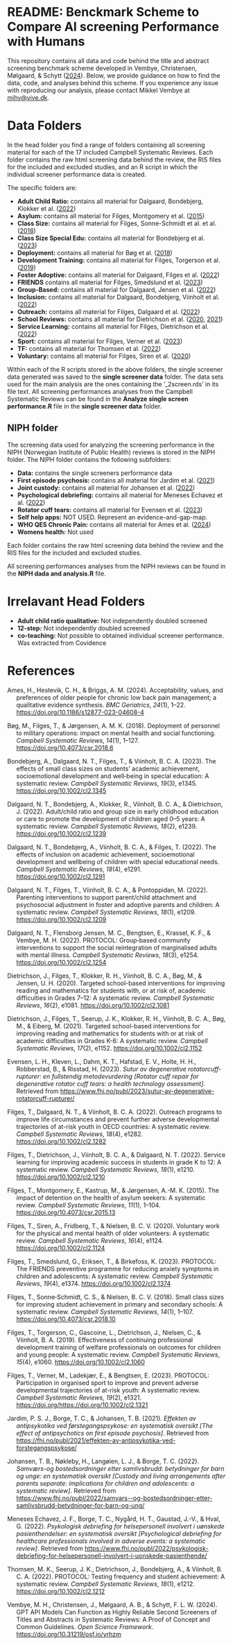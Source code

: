 
<!-- README.md is generated from README.Rmd. Please edit that file -->

# README: Benckmark Scheme to Compare AI screening Performance with Humans

This repository contains all data and code behind the title and abstract
screening benchmark scheme developed in Vembye, Christensen, Mølgaard, &
Schytt ([2024](#ref-Vembye2024_gpt)). Below, we provide guidance on how
to find the data, code, and analyses behind this scheme. If you
experience any issue with reproducing our analysis, please contact
Mikkel Vembye at <mihv@vive.dk>.

# Data Folders

In the head folder you find a range of folders containing all screening
material for each of the 17 included Campbell Systematic Reviews. Each
folder contains the raw html screening data behind the review, the RIS
files for the included and excluded studies, and an R script in which
the individual screener performance data is created.

The specific folders are:  

- **Adult Child Ratio:** contains all material for Dalgaard, Bondebjerg,
  Klokker et al. ([2022](#ref-Dalgaard2022))
- **Asylum:** contains all material for Filges, Montgomery et al.
  ([2015](#ref-Filges2015b))
- **Class Size:** contains all material for Filges, Sonne-Schmidt et
  al. et al. ([2018](#ref-Filges2018))
- **Class Size Special Edu:** contains all material for Bondebjerg et
  al. ([2023](#ref-Bondebjerg2023))
- **Deployment:** contains all material for Bøg et al.
  ([2018](#ref-Bøg2018))
- **Development Training:** contains all material for Filges, Torgerson
  et al. ([2019](#ref-Filges2019))
- **Foster Adoptive:** contains all material for Dalgaard, Filges et al.
  ([2022](#ref-Dalgaard2022c))
- **FRIENDS** contains all material for Filges, Smedslund et al.
  ([2023](#ref-Filges2023))
- **Group-Based:** contains all material for Dalgaard, Jensen et al.
  ([2022](#ref-Dalgaard2022a))
- **Inclusion:** contains all material for Dalgaard, Bondebjerg,
  Viinholt et al. ([2022](#ref-Dalgaard2022b))
- **Outreach:** contains all material for Filges, Dalgaard et al.
  ([2022](#ref-Filges2022))
- **School Reviews:** contains all material for Dietrichson et al.
  ([2020](#ref-Dietrichson2020), [2021](#ref-Dietrichson2021))
- **Service Learning:** contains all material for Filges, Dietrichson et
  al. ([2022](#ref-Filges2022a))
- **Sport:** contains all material for Filges, Verner et al.
  ([2023](#ref-Filges2023a))
- **TF:** contains all material for Thomsen et al.
  ([2022](#ref-Thomsen2022))
- **Voluntary:** contains all material for Filges, Siren et al.
  ([2020](#ref-Filges2020))

Within each of the R scripts stored in the above folders, the single
screener data generated was saved to the **single screener data**
folder. The data sets used for the main analysis are the ones containing
the ’\_2screen.rds’ in its file text. All screening performances
analyses from the Campbell Systematic Reviews can be found in the
**Analyze single screen performance.R** file in the **single screener
data** folder.

## NIPH folder

The screening data used for analyzing the screening performance in the
NIPH (Norwegian Institute of Public Health) reviews is stored in the
NIPH folder. The NIPH folder contains the following subfolders:  

- **Data:** contains the single screeners performance data  
- **First episode psychosis:** contains all material for Jardim et al.
  ([2021](#ref-Jardim2021))
- **Joint custody:** contains all material for Johansen et al.
  ([2022](#ref-Johansen2022))
- **Psychological debriefing:** contains all material for Meneses
  Echavez et al. ([2022](#ref-MenesesEchavez2022))
- **Rotator cuff tears:** contains all material for Evensen et al.
  ([2023](#ref-Evensen2023))
- **Self help apps:** NOT USED. Represent an evidence-and-gap-map.
- **WHO QES Chronic Pain:** contains all material for Ames et al.
  ([2024](#ref-Ames2024))
- **Womens health:** Not used

Each folder contains the raw html screening data behind the review and
the RIS files for the included and excluded studies.  

All screening performances analyses from the NIPH reviews can be found
in the **NIPH dada and analysis.R** file.

# Irrelavant Head Folders

- **Adult child ratio qualitative:** Not independently doubled screened
- **12-step:** Not independently doubled screened
- **co-teaching:** Not possible to obtained individual screener
  performance. Was extracted from Covidence

# References

<div id="refs" class="references csl-bib-body hanging-indent"
entry-spacing="0" line-spacing="2">

<div id="ref-Ames2024" class="csl-entry">

Ames, H., Hestevik, C. H., & Briggs, A. M. (2024).
<span class="nocase">Acceptability, values, and preferences of older
people for chronic low back pain management; a qualitative evidence
synthesis</span>. *BMC Geriatrics*, *24*(1), 1–22.
<https://doi.org/10.1186/s12877-023-04608-4>

</div>

<div id="ref-Bøg2018" class="csl-entry">

Bøg, M., Filges, T., & Jørgensen, A. M. K. (2018).
<span class="nocase">Deployment of personnel to military operations:
impact on mental health and social functioning</span>. *Campbell
Systematic Reviews*, *14*(1), 1–127.
<https://doi.org/10.4073/csr.2018.6>

</div>

<div id="ref-Bondebjerg2023" class="csl-entry">

Bondebjerg, A., Dalgaard, N. T., Filges, T., & Viinholt, B. C. A.
(2023). <span class="nocase">The effects of small class sizes on
students’ academic achievement, socioemotional development and
well‐being in special education: A systematic review</span>. *Campbell
Systematic Reviews*, *19*(3), e1345. <https://doi.org/10.1002/cl2.1345>

</div>

<div id="ref-Dalgaard2022" class="csl-entry">

Dalgaard, N. T., Bondebjerg, A., Klokker, R., Viinholt, B. C. A., &
Dietrichson, J. (2022). <span class="nocase">Adult/child ratio and group
size in early childhood education or care to promote the development of
children aged 0–5 years: A systematic review</span>. *Campbell
Systematic Reviews*, *18*(2), e1239. <https://doi.org/10.1002/cl2.1239>

</div>

<div id="ref-Dalgaard2022b" class="csl-entry">

Dalgaard, N. T., Bondebjerg, A., Viinholt, B. C. A., & Filges, T.
(2022). <span class="nocase">The effects of inclusion on academic
achievement, socioemotional development and wellbeing of children with
special educational needs</span>. *Campbell Systematic Reviews*,
*18*(4), e1291. <https://doi.org/10.1002/cl2.1291>

</div>

<div id="ref-Dalgaard2022c" class="csl-entry">

Dalgaard, N. T., Filges, T., Viinholt, B. C. A., & Pontoppidan, M.
(2022). <span class="nocase">Parenting interventions to support
parent/child attachment and psychosocial adjustment in foster and
adoptive parents and children: A systematic review</span>. *Campbell
Systematic Reviews*, *18*(1), e1209. <https://doi.org/10.1002/cl2.1209>

</div>

<div id="ref-Dalgaard2022a" class="csl-entry">

Dalgaard, N. T., Flensborg Jensen, M. C., Bengtsen, E., Krassel, K. F.,
& Vembye, M. H. (2022). <span class="nocase">PROTOCOL: Group‐based
community interventions to support the social reintegration of
marginalised adults with mental illness</span>. *Campbell Systematic
Reviews*, *18*(3), e1254. <https://doi.org/10.1002/cl2.1254>

</div>

<div id="ref-Dietrichson2020" class="csl-entry">

Dietrichson, J., Filges, T., Klokker, R. H., Viinholt, B. C. A., Bøg,
M., & Jensen, U. H. (2020). <span class="nocase">Targeted school-based
interventions for improving reading and mathematics for students with,
or at risk of, academic difficulties in Grades 7–12: A systematic
review</span>. *Campbell Systematic Reviews*, *16*(2), e1081.
<https://doi.org/10.1002/cl2.1081>

</div>

<div id="ref-Dietrichson2021" class="csl-entry">

Dietrichson, J., Filges, T., Seerup, J. K., Klokker, R. H., Viinholt, B.
C. A., Bøg, M., & Eiberg, M. (2021). <span class="nocase">Targeted
school-based interventions for improving reading and mathematics for
students with or at risk of academic difficulties in Grades K-6: A
systematic review</span>. *Campbell Systematic Reviews*, *17*(2), e1152.
<https://doi.org/10.1002/cl2.1152>

</div>

<div id="ref-Evensen2023" class="csl-entry">

Evensen, L. H., Kleven, L., Dahm, K. T., Hafstad, E. V., Holte, H. H.,
Robberstad, B., & Risstad, H. (2023). *<span class="nocase">Sutur av
degenerative rotatorcuff-rupturer: en fullstendig metodevurdering
\[Rotator cuff repair for degenerative rotator cuff tears: a health
technology assessment\].</span>* Retrieved from
<https://www.fhi.no/publ/2023/sutur-av-degenerative-rotatorcuff-rupturer/>

</div>

<div id="ref-Filges2022" class="csl-entry">

Filges, T., Dalgaard, N. T., & Viinholt, B. C. A. (2022).
<span class="nocase">Outreach programs to improve life circumstances and
prevent further adverse developmental trajectories of at-risk youth in
OECD countries: A systematic review</span>. *Campbell Systematic
Reviews*, *18*(4), e1282. <https://doi.org/10.1002/cl2.1282>

</div>

<div id="ref-Filges2022a" class="csl-entry">

Filges, T., Dietrichson, J., Viinholt, B. C. A., & Dalgaard, N. T.
(2022). <span class="nocase">Service learning for improving academic
success in students in grade K to 12: A systematic review</span>.
*Campbell Systematic Reviews*, *18*(1), e1210.
<https://doi.org/10.1002/cl2.1210>

</div>

<div id="ref-Filges2015b" class="csl-entry">

Filges, T., Montgomery, E., Kastrup, M., & Jørgensen, A.-M. K. (2015).
<span class="nocase">The impact of detention on the health of asylum
seekers: A systematic review</span>. *Campbell Systematic Reviews*,
*11*(1), 1–104. <https://doi.org/10.4073/csr.2015.13>

</div>

<div id="ref-Filges2020" class="csl-entry">

Filges, T., Siren, A., Fridberg, T., & Nielsen, B. C. V. (2020).
<span class="nocase">Voluntary work for the physical and mental health
of older volunteers: A systematic review</span>. *Campbell Systematic
Reviews*, *16*(4), e1124. <https://doi.org/10.1002/cl2.1124>

</div>

<div id="ref-Filges2023" class="csl-entry">

Filges, T., Smedslund, G., Eriksen, T., & Birkefoss, K. (2023).
<span class="nocase">PROTOCOL: The FRIENDS preventive programme for
reducing anxiety symptoms in children and adolescents: A systematic
review</span>. *Campbell Systematic Reviews*, *19*(4), e1374.
<https://doi.org/10.1002/cl2.1374>

</div>

<div id="ref-Filges2018" class="csl-entry">

Filges, T., Sonne‐Schmidt, C. S., & Nielsen, B. C. V. (2018).
<span class="nocase">Small class sizes for improving student achievement
in primary and secondary schools: A systematic review</span>. *Campbell
Systematic Reviews*, *14*(1), 1–107.
<https://doi.org/10.4073/csr.2018.10>

</div>

<div id="ref-Filges2019" class="csl-entry">

Filges, T., Torgerson, C., Gascoine, L., Dietrichson, J., Nielsen, C., &
Viinholt, B. A. (2019). <span class="nocase">Effectiveness of continuing
professional development training of welfare professionals on outcomes
for children and young people: A systematic review</span>. *Campbell
Systematic Reviews*, *15*(4), e1060. <https://doi.org/10.1002/cl2.1060>

</div>

<div id="ref-Filges2023a" class="csl-entry">

Filges, T., Verner, M., Ladekjær, E., & Bengtsen, E. (2023).
<span class="nocase">PROTOCOL: Participation in organised sport to
improve and prevent adverse developmental trajectories of at-risk youth:
A systematic review</span>. *Campbell Systematic Reviews*, *19*(2),
e1321. https://doi.org/<https://doi.org/10.1002/cl2.1321>

</div>

<div id="ref-Jardim2021" class="csl-entry">

Jardim, P. S. J., Borge, T. C., & Johansen, T. B. (2021).
*<span class="nocase">Effekten av antipsykotika ved
f<span class="nocase">ø</span>rstegangspsykose: en systematisk oversikt
\[The effect of antipsychotics on first episode psychosis\]</span>*.
Retrieved from
<https://fhi.no/publ/2021/effekten-av-antipsykotika-ved-forstegangspsykose/>

</div>

<div id="ref-Johansen2022" class="csl-entry">

Johansen, T. B., Nøkleby, H., Langøien, L. J., & Borge, T. C. (2022).
*<span class="nocase">Samv<span class="nocase">æ</span>rs-og
bostedsordninger etter samlivsbrudd: betydninger for barn og unge: en
systematisk oversikt \[Custody and living arrangements after parents
separate: implications for children and adolescents: a systematic
review\]</span>*. Retrieved from
<https://www.fhi.no/publ/2022/samvars--og-bostedsordninger-etter-samlivsbrudd-betydninger-for-barn-og-ung/>

</div>

<div id="ref-MenesesEchavez2022" class="csl-entry">

Meneses Echavez, J. F., Borge, T. C., Nygård, H. T., Gaustad, J.-V., &
Hval, G. (2022). *<span class="nocase">Psykologisk debriefing for
helsepersonell involvert i u<span class="nocase">ø</span>nskede
pasienthendelser: en systematisk oversikt \[Psychological debriefing for
healthcare professionals involved in adverse events: a systematic
review\]</span>*. Retrieved from
<https://www.fhi.no/publ/2022/psykologisk-debriefing-for-helsepersonell-involvert-i-uonskede-pasienthende/>

</div>

<div id="ref-Thomsen2022" class="csl-entry">

Thomsen, M. K., Seerup, J. K., Dietrichson, J., Bondebjerg, A., &
Viinholt, B. C. A. (2022). <span class="nocase">PROTOCOL: Testing
frequency and student achievement: A systematic review</span>. *Campbell
Systematic Reviews*, *18*(1), e1212. <https://doi.org/10.1002/cl2.1212>

</div>

<div id="ref-Vembye2024_gpt" class="csl-entry">

Vembye, M. H., Christensen, J., Mølgaard, A. B., & Schytt, F. L. W.
(2024). <span class="nocase">GPT API Models Can Function as Highly
Reliable Second Screeners of Titles and Abstracts in Systematic Reviews:
A Proof of Concept and Common Guidelines</span>. *Open Science
Framework*. <https://doi.org/10.31219/osf.io/yrhzm>

</div>

</div>
